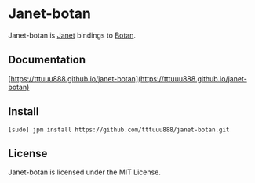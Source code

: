 # Janet-botan

Janet-botan is [Janet](https://janet-lang.org) bindings to [Botan](https://botan.randombit.net/). 

## Documentation

[https://tttuuu888.github.io/janet-botan](https://tttuuu888.github.io/janet-botan)

## Install

```
[sudo] jpm install https://github.com/tttuuu888/janet-botan.git
```

## License

Janet-botan is licensed under the MIT License.
